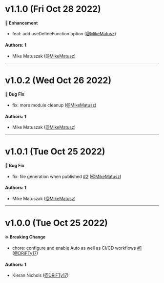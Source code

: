 # v1.1.0 (Fri Oct 28 2022)

#### 🚀 Enhancement

- feat: add useDefineFunction option ([@MikeMatusz](https://github.com/MikeMatusz))

#### Authors: 1

- Mike Matuszak ([@MikeMatusz](https://github.com/MikeMatusz))

---

# v1.0.2 (Wed Oct 26 2022)

#### 🐛 Bug Fix

- fix: more module cleanup ([@MikeMatusz](https://github.com/MikeMatusz))

#### Authors: 1

- Mike Matuszak ([@MikeMatusz](https://github.com/MikeMatusz))

---

# v1.0.1 (Tue Oct 25 2022)

#### 🐛 Bug Fix

- fix: file generation when published [#2](https://github.com/tyler-technologies-oss/forge-schematics/pull/2) ([@MikeMatusz](https://github.com/MikeMatusz))

#### Authors: 1

- Mike Matuszak ([@MikeMatusz](https://github.com/MikeMatusz))

---

# v1.0.0 (Tue Oct 25 2022)

#### 💥 Breaking Change

- chore: configure and enable Auto as well as CI/CD workflows [#1](https://github.com/tyler-technologies-oss/forge-schematics/pull/1) ([@DRiFTy17](https://github.com/DRiFTy17))

#### Authors: 1

- Kieran Nichols ([@DRiFTy17](https://github.com/DRiFTy17))
